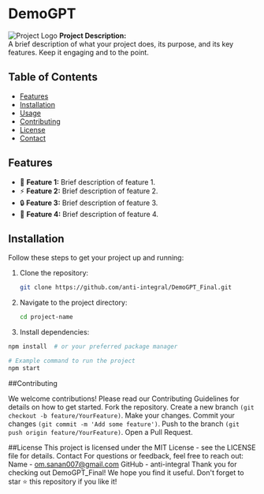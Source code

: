 # DemoGPT

![Project Logo](link-to-your-logo.png) 
**Project Description:**  
A brief description of what your project does, its purpose, and its key features. Keep it engaging and to the point.

## Table of Contents

- [Features](#features)
- [Installation](#installation)
- [Usage](#usage)
- [Contributing](#contributing)
- [License](#license)
- [Contact](#contact)

## Features

- 🚀 **Feature 1:** Brief description of feature 1.
- ⚡ **Feature 2:** Brief description of feature 2.
- 🔒 **Feature 3:** Brief description of feature 3.
- 🌟 **Feature 4:** Brief description of feature 4.

## Installation

Follow these steps to get your project up and running:

1. Clone the repository:
   ```bash
   git clone https://github.com/anti-integral/DemoGPT_Final.git

2. Navigate to the project directory:

    ```bash
   cd project-name

4. Install dependencies:
```bash
npm install  # or your preferred package manager

# Example command to run the project
npm start
```

##Contributing

We welcome contributions! Please read our Contributing Guidelines for details on how to get started.
Fork the repository.
Create a new branch `(git checkout -b feature/YourFeature)`.
Make your changes.
Commit your changes `(git commit -m 'Add some feature')`.
Push to the branch `(git push origin feature/YourFeature)`.
Open a Pull Request.


##License
This project is licensed under the MIT License - see the LICENSE file for details.
Contact
For questions or feedback, feel free to reach out:
Name - om.sanan007@gmail.com
GitHub - anti-integral
Thank you for checking out DemoGPT_Final! We hope you find it useful. Don't forget to star ⭐ this repository if you like it!
